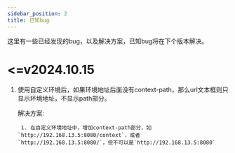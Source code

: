 ```yaml
---
sidebar_position: 2
title: 已知bug
---
```


这里有一些已经发现的bug，以及解决方案，已知bug将在下个版本解决。
# \<=v2024.10.15

1. 使用自定义环境后，如果环境地址后面没有context-path，那么url文本框则只显示环境地址，不显示path部分。

    解决方案:
        
        1. 在自定义环境地址中，增加context-path部分，如`http://192.168.13.5:8080/context`，或者`http://192.168.13.5:8080/`，但不可以是`http://192.168.13.5:8080`